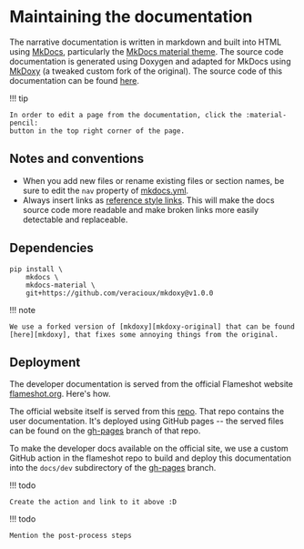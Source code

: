 # Maintaining the documentation

The narrative documentation is written in markdown and built into HTML using
[MkDocs][mkdocs], particularly the [MkDocs material theme][mkdocs-material]. The
source code documentation is generated using Doxygen and adapted for MkDocs
using [MkDoxy][mkdoxy] (a tweaked custom fork of the original). The source code
of this documentation can be found [here][doc-source].

!!! tip

    In order to edit a page from the documentation, click the :material-pencil:
    button in the top right corner of the page.

## Notes and conventions
- When you add new files or rename existing files or section names, be sure to
  edit the `nav` property of [mkdocs.yml][mkdocs.yml].
- Always insert links as [reference style
  links][markdown:reference-style-links]. This will make the docs source code
  more readable and make broken links more easily detectable and replaceable.

## Dependencies
```shell
pip install \
    mkdocs \
    mkdocs-material \
    git+https://github.com/veracioux/mkdoxy@v1.0.0
```

!!! note

    We use a forked version of [mkdoxy][mkdoxy-original] that can be found
    [here][mkdoxy], that fixes some annoying things from the original.

## Deployment

The developer documentation is served from the official Flameshot website
[flameshot.org][website]. Here's how.

The official website itself is served from this [repo](website-repo). That repo
contains the user documentation. It's deployed using GitHub pages -- the served
files can be found on the [gh-pages][] branch of that repo.

To make the developer docs available on the official site, we use a custom
GitHub action in the flameshot repo to build and deploy this documentation into
the `docs/dev` subdirectory of the [gh-pages][] branch.

!!! todo

    Create the action and link to it above :D

!!! todo

    Mention the post-process steps

[website]: https://flameshot.org
[doc-source]: https://github.com/flameshot-org/flameshot/tree/master/docs
[website-repo]: https://github.com/flameshot-org/flameshot-org.github.io
[gh-pages]: https://github.com/flameshot-org/flameshot-org.github.io/tree/gh-pages

[mkdocs]: https://www.mkdocs.org/
[mkdocs-material]: https://squidfunk.github.io/mkdocs-material
[mkdoxy-original]: https://github.com/JakubAndrysek/mkdoxy
[mkdoxy]: https://github.com/veracioux/mkdoxy
[mkdocs.yml]: https://github.com/flameshot-org/flameshot/docs/mkdocs.yml

[markdown:reference-style-links]: https://www.markdownguide.org/basic-syntax/#reference-style-links
